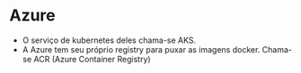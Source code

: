 # Azure
* O serviço de kubernetes deles chama-se AKS. 
* A Azure tem seu próprio registry para puxar as imagens docker. Chama-se ACR (Azure Container Registry)